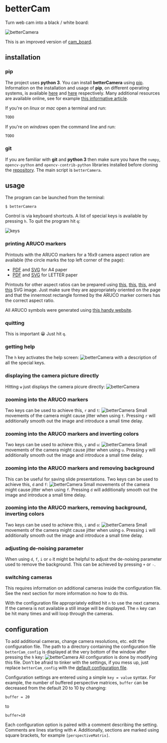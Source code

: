 # betterCam

Turn web cam into a black / white board:

![betterCamera](./doc_images/all.gif)

This is an improved version of
[cam_board](https://github.com/kacpertopol/cam_board).  

## installation

### pip

The project uses **python 3**.
You can install **betterCamera** using [pip](https://en.wikipedia.org/wiki/Pip_(package_manager)). 
Information on the installation and usage of **pip**, on different operating systems, is available [here](https://pip.pypa.io/en/stable/installation/)
and [here](https://pip.pypa.io/en/stable/) respectively.
Many additional resources are available online, see for example [this informative article](https://www.makeuseof.com/tag/install-pip-for-python/).

If you're on *linux* or *mac* open a terminal and run:
```sh
TODO
```
If you're on *windows* open the command line and run:
```sh
TODO
```

### git

If you are familiar with **git** and **python 3** then 
make sure you have the `numpy`, `opencv-python` and `opencv-contrib-python`
libraries installed before cloning the [repository](https://github.com/kacpertopol/betterCamera).
The main script is `betterCamera`.

## usage

The program can be launched from the  terminal:
```
$ betterCamera
```
Control is via keyboard shortcuts. A list of special keys
is available by pressing `h`. To quit the program hit `q`:

![keys](./bcam/info.png)

### printing ARUCO markers

Printouts with the ARUCO markers for a 16x9 camera aspect ration are available 
(the circle marks the top left corner of the page):

- [PDF](./to_print/a4_16_by_9_tiny_inside.pdf) and [SVG](./to_print/a4_16_by_9_tiny_inside.svg) for A4 paper
- [PDF](./to_print/letter_16_by_9_tiny_inside.pdf) and [SVG](./to_print/letter_16_by_9_tiny_inside.svg) for LETTER paper

Printouts for other aspect ratios can be prepared using 
[this](./to_print/symbols/4x4_1000-0.svg), [this](./to_print/symbols/4x4_1000-1.svg),
[this](./to_print/symbols/4x4_1000-2.svg), and [this](./to_print/symbols/4x4_1000-3.svg)
SVG image. Just make sure they are appropriately oriented on the page and that the innermost
rectangle formed by the ARUCO marker corners has the correct aspect ratio.

All ARUCO symbols were generated using [this handy website](https://chev.me/arucogen/).

### quitting

This is important 😀 Just hit `q`.

### getting help

The `h` key activates the help screen:
![betterCamera](./doc_images/0001.png)
with a description of all the special keys.

### displaying the camera picture directly

Hitting `w` just displays the camera picure directly:
![betterCamera](./doc_images/0002.png)

### zooming into the ARUCO markers

Two keys can be used to achieve this, `r` and `t`:
![betterCamera](./doc_images/0003.png)
Small movements of the camera might cause jitter when using `t`.
Pressing `r` will additionally smooth out the image and introduce a 
small time delay.

### zooming into the ARUCO markers and inverting colors

Two keys can be used to achieve this, `y` and `u`:
![betterCamera](./doc_images/0004.png)
Small movements of the camera might cause jitter when using `u`.
Pressing `y` will additionally smooth out the image and introduce a 
small time delay.

### zooming into the ARUCO markers and removing background

This can be useful for saving slide presentations.
Two keys can be used to achieve this, `d` and `f`:
![betterCamera](./doc_images/0005.png)
Small movements of the camera might cause jitter when using `f`.
Pressing `d` will additionally smooth out the image and introduce a 
small time delay.

### zooming into the ARUCO markers, removing background, inverting colors

Two keys can be used to achieve this, `i` and `o`:
![betterCamera](./doc_images/0006.png)
Small movements of the camera might cause jitter when using `o`.
Pressing `i` will additionally smooth out the image and introduce a 
small time delay.

### adjusting de-noising parameter

When using `d`, `f`, `i` or `o` it might be helpful to adjust
the de-noising parameter used to remove the background. This
can be achieved by pressing `+` or `-`.

### switching cameras

This requires information on additional cameras 
inside the configuration file. See the next section for more information
no how to do this. 

With the configuration file appropriately edited
hit `n` to use the next camera. If the camera is not available a still
image will be displayed. The `n` key can be hit many times and will loop through
the cameras.

## configuration

To add additional cameras, change camera resolutions, etc. edit the configuration
file.
The path to a directory containing the configuration file `betterCam_config` is 
displayed at the very bottom of the window
after pressing the `h` key:
![betterCamera](./doc_images/0001_.png)
All configuration is done by modifying this file. 
Don't be afraid to tinker with the settings, if you mess up, just replace `betterCam_config`
with the [default configuration file](./bcam/betterCam_config).

Configuration settings are entered using a simple `key = value` syntax. For example, the
number of buffered perspective matrices, `buffer` can be decreased from the default 20
to 10 by changing:
```
buffer = 20
```
to 
```
buffer=10
```
Each configuration
option is paired with a comment describing the setting.
Comments are lines starting with `#`.
Additionally, 
sections are marked using square brackets, for example `[perspectiveMatrix]`. 
